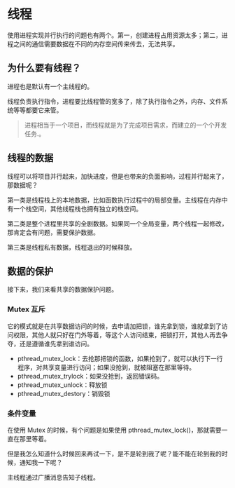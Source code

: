 # 线程

使用进程实现并行执行的问题也有两个。第一，创建进程占用资源太多；第二，进程之间的通信需要数据在不同的内存空间传来传去，无法共享。

## 为什么要有线程？

进程也是默认有一个主线程的。

线程负责执行指令，进程要比线程管的宽多了，除了执行指令之外，内存、文件系统等等都要它来管。

> 进程相当于一个项目，而线程就是为了完成项目需求，而建立的一个个开发任务.。

## 线程的数据

线程可以将项目并行起来，加快进度，但是也带来的负面影响，过程并行起来了，那数据呢？

第一类是线程栈上的本地数据，比如函数执行过程中的局部变量。主线程在内存中有一个栈空间，其他线程栈也拥有独立的栈空间。

第二类是整个进程里共享的全剧数据。如果同一个全局变量，两个线程一起修改，那肯定会有问题，需要保护数据。

第三类是线程私有数据，线程退出的时候释放。

## 数据的保护

接下来，我们来看共享的数据保护问题。

### Mutex 互斥

它的模式就是在共享数据访问的时候，去申请加把锁，谁先拿到锁，谁就拿到了访问权限，其他人就只好在门外等着，等这个人访问结束，把锁打开，其他人再去争夺，还是遵循谁先拿到谁访问。

- pthread_mutex_lock：去抢那把锁的函数，如果抢到了，就可以执行下一行程序，对共享变量进行访问；如果没抢到，就被阻塞在那里等待。
- pthread_mutex_trylock：如果没抢到，返回错误码。
- pthread_mutex_unlock：释放锁
- pthread_mutex_destory：销毁锁

### 条件变量

在使用 Mutex 的时候，有个问题是如果使用 pthread_mutex_lock()，那就需要一直在那里等着。

但是我怎么知道什么时候回来再试一下，是不是轮到我了呢？能不能在轮到我的时候，通知我一下呢？

主线程通过广播消息告知子线程。
